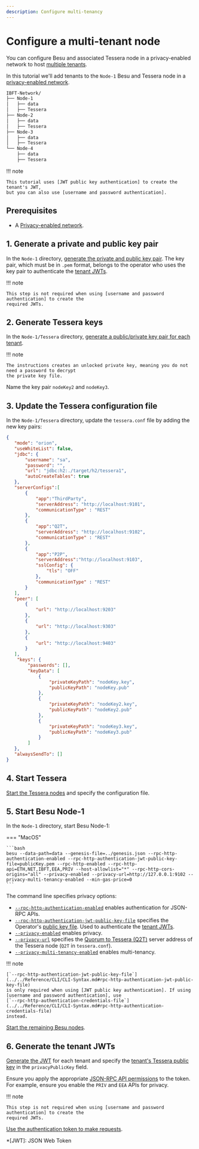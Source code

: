 ```yaml
---
description: Configure multi-tenancy
---
```


# Configure a multi-tenant node

You can configure Besu and associated Tessera node in a privacy-enabled network to host
[multiple tenants](../../Concepts/Privacy/Multi-Tenancy.md).

In this tutorial we'll add tenants to the `Node-1` Besu and Tessera node in a
[privacy-enabled network](Configuring-Privacy.md).

```bash
IBFT-Network/
├── Node-1
│   ├── data
│   ├── Tessera
├── Node-2
│   ├── data
│   ├── Tessera
├── Node-3
│   ├── data
│   ├── Tessera
└── Node-4
    ├── data
    ├── Tessera
```

!!! note

    This tutorial uses [JWT public key authentication] to create the tenant's JWT,
    but you can also use [username and password authentication].

## Prerequisites

* A [Privacy-enabled network](Configuring-Privacy.md).

## 1. Generate a private and public key pair

In the `Node-1` directory, [generate the private and public key pair]. The key pair, which must be
in `.pem` format, belongs to the operator who uses the key pair to authenticate the
[tenant JWTs](#7-generate-the-tenant-jwts).

!!! note

    This step is not required when using [username and password authentication] to create the
    required JWTs.

## 2. Generate Tessera keys

In the `Node-1/Tessera` directory,
[generate a public/private key pair for each tenant](Configuring-Privacy.md#2-generate-tessera-keys).

!!! note

    The instructions creates an unlocked private key, meaning you do not need a password to decrypt
    the private key file.

Name the key pair `nodeKey2` and `nodeKey3`.

## 3. Update the Tessera configuration file

In the `Node-1/Tessera` directory, update the `tessera.conf` file by adding the new key pairs:

```json
{
   "mode": "orion",
   "useWhiteList": false,
   "jdbc": {
       "username": "sa",
       "password": "",
       "url": "jdbc:h2:./target/h2/tessera1",
       "autoCreateTables": true
   },
   "serverConfigs":[
       {
           "app":"ThirdParty",
           "serverAddress": "http://localhost:9101",
           "communicationType" : "REST"
       },
       {
           "app":"Q2T",
           "serverAddress": "http://localhost:9102",
           "communicationType" : "REST"
       },
       {
           "app":"P2P",
           "serverAddress":"http://localhost:9103",
           "sslConfig": {
               "tls": "OFF"
           },
           "communicationType" : "REST"
       }
   ],
   "peer": [
       {
           "url": "http://localhost:9203"
       },
       {
           "url": "http://localhost:9303"
       },
       {
           "url": "http://localhost:9403"
       }
   ],
    "keys": {
        "passwords": [],
        "keyData": [
            {
                "privateKeyPath": "nodeKey.key",
                "publicKeyPath": "nodeKey.pub"
            },
            {
                "privateKeyPath": "nodeKey2.key",
                "publicKeyPath": "nodeKey2.pub"
            },
            {
                "privateKeyPath": "nodeKey3.key",
                "publicKeyPath": "nodeKey3.pub"
            }
        ]
   },
   "alwaysSendTo": []
}
```

## 4. Start Tessera

[Start the Tessera nodes](Configuring-Privacy.md#4-start-the-tessera-nodes) and specify
the configuration file.

## 5. Start Besu Node-1

In the `Node-1` directory, start Besu Node-1:

=== "MacOS"

    ```bash
    besu --data-path=data --genesis-file=../genesis.json --rpc-http-authentication-enabled --rpc-http-authentication-jwt-public-key-file=publicKey.pem --rpc-http-enabled --rpc-http-api=ETH,NET,IBFT,EEA,PRIV --host-allowlist="*" --rpc-http-cors-origins="all" --privacy-enabled --privacy-url=http://127.0.0.1:9102 --privacy-multi-tenancy-enabled --min-gas-price=0
    ```

The command line specifies privacy options:

* [`--rpc-http-authentication-enabled`](../../Reference/CLI/CLI-Syntax.md#rpc-http-authentication-enabled)
  enables authentication for JSON-RPC APIs.
* [`--rpc-http-authentication-jwt-public-key-file`](../../Reference/CLI/CLI-Syntax.md#rpc-http-authentication-jwt-public-key-file)
  specifies the Operator's [public key file](#1-generate-a-private-and-public-key-pair). Used to
  authenticate the [tenant JWTs](#7-generate-the-tenant-jwts).
* [`--privacy-enabled`](../../Reference/CLI/CLI-Syntax.md#privacy-enabled) enables privacy.
* [`--privacy-url`](../../Reference/CLI/CLI-Syntax.md#privacy-url) specifies the
    [Quorum to Tessera (Q2T)] server address of the Tessera node (`Q2T` in `tessera.conf`).
* [`--privacy-multi-tenancy-enabled`](../../Reference/CLI/CLI-Syntax.md#privacy-multi-tenancy-enabled)
  enables multi-tenancy.

!!! note

    [`--rpc-http-authentication-jwt-public-key-file`](../../Reference/CLI/CLI-Syntax.md#rpc-http-authentication-jwt-public-key-file)
    is only required when using [JWT public key authentication]. If using
    [username and password authentication], use
    [`--rpc-http-authentication-credentials-file`](../../Reference/CLI/CLI-Syntax.md#rpc-http-authentication-credentials-file)
    instead.

[Start the remaining Besu nodes](Configuring-Privacy.md#7-start-besu-node-2).

## 6. Generate the tenant JWTs

[Generate the JWT](../../HowTo/Interact/APIs/Authentication.md#2-create-the-jwt) for each tenant
and specify the [tenant's Tessera public key](#2-generate-tessera-keys) in the `privacyPublicKey`
field.

Ensure you apply the appropriate
[JSON-RPC API permissions](../../HowTo/Interact/APIs/Authentication.md#json-rpc-permissions) to the
token. For example, ensure you enable the `PRIV` and `EEA` APIs for privacy.

!!! note

    This step is not required when using [username and password authentication] to create the
    required JWTs.

[Use the authentication token to make requests].

<!-- Links -->
[JWT public key authentication]: ../../HowTo/Interact/APIs/Authentication.md#jwt-public-key-authentication
[username and password authentication]: ../../HowTo/Interact/APIs/Authentication.md#username-and-password-authentication
[generate the private and public key pair]: ../../HowTo/Interact/APIs/Authentication.md#1-generate-a-private-and-public-key-pair
[Use the authentication token to make requests]: ../../HowTo/Interact/APIs/Authentication.md#using-an-authentication-token-to-make-requests
[Quorum to Tessera (Q2T)]: https://docs.tessera.consensys.net/Concepts/TesseraAPI/#quorum-to-tessera-api
<!-- Abbreviations -->
*[JWT]: JSON Web Token

